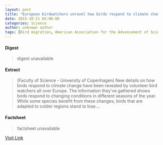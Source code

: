 ```yaml
---
layout: post
title: "European birdwatchers unravel how birds respond to climate change"
date: 2015-10-21 04:00:00
categories: Science
author: unknown author
tags: [Bird migration, American Association for the Advancement of Science, Bird, Birds]
---
```



#### Digest
>digest unavailable

#### Extract
>(Faculty of Science - University of Copenhagen) New details on how birds respond to climate change have been revealed by volunteer bird watchers all over Europe. The information they've gathered shows birds respond to changing conditions in different seasons of the year. While some species benefit from these changes, birds that are adapted to colder regions stand to lose....

#### Factsheet
>factsheet unavailable

[Visit Link](http://www.eurekalert.org/pub_releases/2015-10/fos--ebu101915.php)


